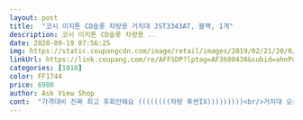 ```yaml
---
layout: post 
title:  "코시 이지톤 CD슬롯 차량용 거치대 JST3343AT, 블랙, 1개" 
description: 코시 이지톤 CD슬롯 차량용 ..
date: 2020-09-19 07:56:25 
img: https://static.coupangcdn.com/image/retail/images/2019/02/21/20/0/be0b2fae-2485-46a8-b253-be9fa66eefe3.jpg 
linkUrl: https://link.coupang.com/re/AFFSDP?lptag=AF3600438&subid=ahnPublicAsk&pageKey=189696448&itemId=541885706&vendorItemId=4417648321&traceid=V0-113-3079481b15ac0f1c 
categories: [1018] 
color: FF1744 
price: 6980 
author: Ask View Shop 
cont:  "가격대비 진짜 최고 후회안해요 ((((((((차량 투싼IX)))))))))<br/>거치대 오른쪽 밑부분에 버튼을 누르면 핸드폰을 끼울 수 있게<br/>그 전엔 붙이는 거치대로 사용햇는데 접착력은 좋앗지만 아무래도 햇빛이 강할땐 아무리 좋아도 녹더라구요.<br/>.<br/>그래서 고민하다가 평 읽어보고 괜히 비싼거 삿다가 후회할까봐 싼게 비지떡이지 하는 마음에 질러봤는데.<br/>.<br/><br/>그래도 이 가격에 핸드폰을 고정시킬 수 있어 좋아요!<br/>그리고 폰 조절하는것도 신기해서 계속 눌러봄... <br/>ㅋㅋ아무튼 이가격에 정말 후회안해요<br/>넓어집니다.<br/> 그리고 폰크기에 맞춰 양 사이드를 눌러서 고정시키면 되요<br/>수업시간 맞춰 이동해야할때 그냥 습관처럼 시계를 보는데<br/>시계가 안보여서 조금 불편하네요<br/>신랑이 사준거라 고맙게 사용하고 있어요ㅎ<br/>싸구려 느낌은 있지만 이가격대에 이정도면 괜찬아 보입니다<br/>싼맛에 쓰기 딱좋은 제품인거 같네요<br/>씨디슬롯에 잘 고정되고 핸드폰도 잘 거치됩니다<br/>아반떼 HD 차량에  사용중입니다<br/> -)<br/>아이폰11인데 크기가 적당하니 잘 들어가요<br/>어제받아서 오늘 하루 사용하고 후기남깁니다<br/>운전석 옆에 있는 작은 공간에 핸드폰 올려두고 핸드폰 충전하기 불편했는데 고정시키고 충전하니 편리해요.<br/><br/>전화오거나 급한 전화할때 쉬리 불러서 핸드폰에 손안대고 바로 통화하고 편해요 으<br/>진짜 첨엔 그냥 끼우는건줄알고 달랑거리길래 싸니까 위로햇다가 고정하는게 있길래 고정하니 손으로 빼려고 해도 안빠지더라구요<br/>프리랜서 강사라 차에 짐도 많고 이동이 많은 편이라<br/>하지만 시계를 자주 확인해야하는데 네비에 있는 작은 시계를 보거나 핸드폰을 조수석방향으로 밀쳐서 차량내 시계를 확인해야한답니다 차량이 작아서 그런가 cd기가 차량 정 중앙에 있으니 이게 좀 불편하긴 해요<br/>핸드폰 거치대가 아주 유용해요^^<br/>핸드폰 충전 선도 대충 걸 수 있어서 이동시 핸드폰 충전 하기도 편하더라고요<br/>후기 안쓰려다 저같이 고민하실까봐 남깁니다^^<br/>" 
---
```

